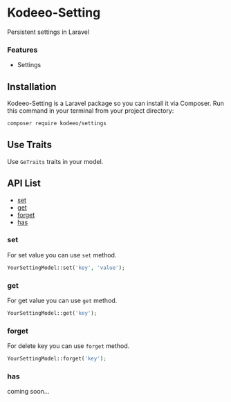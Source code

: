 # Kodeeo-Setting
Persistent settings in Laravel

### Features

* Settings

## Installation

Kodeeo-Setting is a Laravel package so you can install it via Composer. Run this command in your terminal from your project directory:

```sh
composer require kodeeo/settings
```

## Use Traits
Use `GeTraits` traits in your model.


## API List
- [set](https://github.com/kodeeo/settings#set)
- [get](https://github.com/kodeeo/settings#get)
- [forget](https://github.com/kodeeo/settings#current)
- [has](https://github.com/kodeeo/settings#has)

### set

For set value you can use `set` method.

```php
YourSettingModel::set('key', 'value');
```

### get

For get value you can use `get` method.

```php
YourSettingModel::get('key');
```

### forget

For delete key you can use `forget` method.

```php
YourSettingModel::forget('key');
```

### has 

coming soon...
